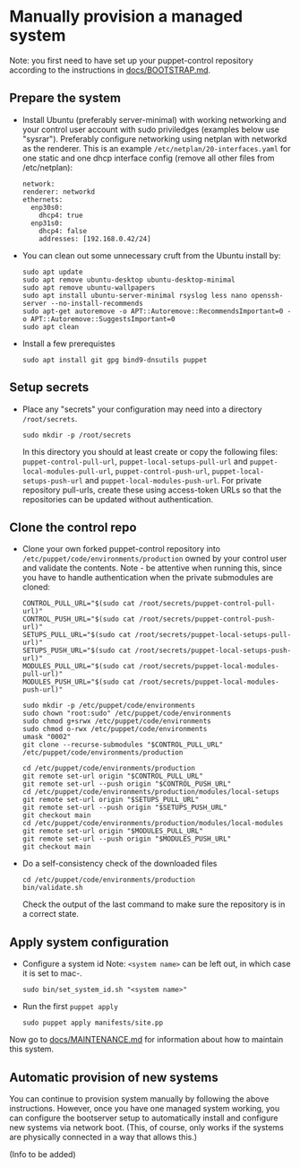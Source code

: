 # Manually provision a managed system

Note: you first need to have set up your puppet-control repository according to the instructions in [docs/BOOTSTRAP.md](BOOTSTRAP.md).

## Prepare the system

- Install Ubuntu (preferably server-minimal) with working networking and your control user account with sudo priviledges (examples below use "sysrar").
  Preferably configure networking using netplan with networkd as the renderer.
  This is an example `/etc/netplan/20-interfaces.yaml` for one static and one dhcp interface config (remove all other files from /etc/netplan):
  ```
  network:
  renderer: networkd
  ethernets:
    enp30s0:
      dhcp4: true
    enp31s0:
      dhcp4: false
      addresses: [192.168.0.42/24]
  ```

- You can clean out some unnecessary cruft from the Ubuntu install by:
  ```
  sudo apt update
  sudo apt remove ubuntu-desktop ubuntu-desktop-minimal
  sudo apt remove ubuntu-wallpapers
  sudo apt install ubuntu-server-minimal rsyslog less nano openssh-server --no-install-recommends
  sudo apt-get autoremove -o APT::Autoremove::RecommendsImportant=0 -o APT::Autoremove::SuggestsImportant=0
  sudo apt clean
  ```

- Install a few prerequistes
  ```
  sudo apt install git gpg bind9-dnsutils puppet
  ```

## Setup secrets

- Place any "secrets" your configuration may need into a directory `/root/secrets`.
  ```
  sudo mkdir -p /root/secrets
  ```
  In this directory you should at least create or copy the following files: `puppet-control-pull-url`, `puppet-local-setups-pull-url` and `puppet-local-modules-pull-url`, `puppet-control-push-url`, `puppet-local-setups-push-url` and `puppet-local-modules-push-url`.
  For private repository pull-urls, create these using access-token URLs so that the repositories can be updated without authentication.

## Clone the control repo

- Clone your own forked puppet-control repository into `/etc/puppet/code/environments/production` owned by your control user and validate the contents.
Note - be attentive when running this, since you have to handle authentication when the private submodules are cloned:
  ```
  CONTROL_PULL_URL="$(sudo cat /root/secrets/puppet-control-pull-url)"  
  CONTROL_PUSH_URL="$(sudo cat /root/secrets/puppet-control-push-url)"  
  SETUPS_PULL_URL="$(sudo cat /root/secrets/puppet-local-setups-pull-url)"
  SETUPS_PUSH_URL="$(sudo cat /root/secrets/puppet-local-setups-push-url)"
  MODULES_PULL_URL="$(sudo cat /root/secrets/puppet-local-modules-pull-url)"
  MODULES_PUSH_URL="$(sudo cat /root/secrets/puppet-local-modules-push-url)"

  sudo mkdir -p /etc/puppet/code/environments
  sudo chown "root:sudo" /etc/puppet/code/environments
  sudo chmod g+srwx /etc/puppet/code/environments
  sudo chmod o-rwx /etc/puppet/code/environments
  umask "0002"
  git clone --recurse-submodules "$CONTROL_PULL_URL" /etc/puppet/code/environments/production

  cd /etc/puppet/code/environments/production
  git remote set-url origin "$CONTROL_PULL_URL"
  git remote set-url --push origin "$CONTROL_PUSH_URL"
  cd /etc/puppet/code/environments/production/modules/local-setups
  git remote set-url origin "$SETUPS_PULL_URL"
  git remote set-url --push origin "$SETUPS_PUSH_URL"
  git checkout main
  cd /etc/puppet/code/environments/production/modules/local-modules
  git remote set-url origin "$MODULES_PULL_URL"
  git remote set-url --push origin "$MODULES_PUSH_URL"
  git checkout main
  ```

- Do a self-consistency check of the downloaded files
  ```
  cd /etc/puppet/code/environments/production
  bin/validate.sh
  ```
  Check the output of the last command to make sure the repository is in a correct state.

## Apply system configuration

- Configure a system id
  Note: `<system name>` can be left out, in which case it is set to mac-<mac address>.

  ```
  sudo bin/set_system_id.sh "<system name>"
  ```

- Run the first `puppet apply`
  ```
  sudo puppet apply manifests/site.pp
  ```

Now go to [docs/MAINTENANCE.md](MAINTENANCE.md) for information about how to maintain this system.

## Automatic provision of new systems

You can continue to provision system manually by following the above instructions. However, once you have one managed system working, you can configure the bootserver setup to automatically install and configure new systems via network boot.
(This, of course, only works if the systems are physically connected in a way that allows this.)

(Info to be added)
